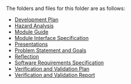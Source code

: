 <!---
<Please keep the folder structure as given in the template repo.  We will
discuss each artifact as we get to it in the course.  In some cases, like for
the SRS, you should have a file of the same name.  For other cases, like the
design documentation, you are required to document your design, but it may not
be via a module guide and module interface specification documents.>

<The files and folders have been set-up with tex files that have external links
so that cross-referencing is possible between documents.>

<The tex files Common.tex so that they can share definitions.>

<The files use Comments.tex so that the comments package can be used to embed
comments into the generated pdf.  Comments can be set to false so that they do
not appear.>

<None of the files are complete templates.  You will need to add extra
information.  They are just intended to be a starting point.>

<You should select an SRS template.  Three options are available in the repo, or
you can introduce another template. You should delete any SRS options that you do
not need. The folder SRS holds a template for Scientific Computing software;
the folder SRS-Volere holds the Volere template in LaTeX; the folder SRS-Meyer holds
the template that Dr. Mosser now uses in the third year requirements course.>

<The Makefile assumes the SRS will be in a folder called SRS.  If you use the Makefile
with a template other than the Scientific Computing template, you will have to delete
the unnecessary folders and rename your folder to SRS.>
# Documentation folders
-->

The folders and files for this folder are as follows:

- [Development Plan](./DevelopmentPlan/)
- [Hazard Analysis](./HazardAnalysis/)
- [Module Guide](./Design/SoftArchitecture)
- [Module Interface Specification](./Design/SoftDetailedDes/)
- [Presentations](./Presentations)
- [Problem Statement and Goals](./ProblemStatementAndGoals/)
- [Reflection](./Reflection/)
- [Software Requirements Specification](./SRS/)
- [Verification and Validation Plan](./VnVPlan/)
- [Verification and Validation Report](./VnVReport/)